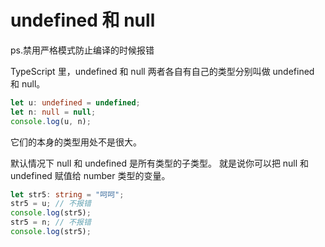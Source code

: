 # undefined 和 null

ps.禁用严格模式防止编译的时候报错

TypeScript 里，undefined 和 null 两者各自有自己的类型分别叫做 undefined 和 null。

```ts
let u: undefined = undefined;
let n: null = null;
console.log(u, n);
```

它们的本身的类型用处不是很大。

默认情况下 null 和 undefined 是所有类型的子类型。 就是说你可以把 null 和 undefined 赋值给 number 类型的变量。

```ts
let str5: string = "呵呵";
str5 = u; // 不报错
console.log(str5);
str5 = n; // 不报错
console.log(str5);
```
